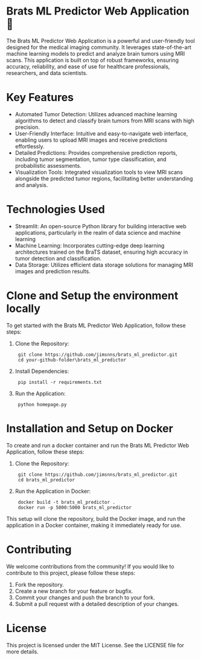 # Brats ML Predictor Web Application 🧠

The Brats ML Predictor Web Application is a powerful and user-friendly tool designed for the medical imaging community. It leverages state-of-the-art machine learning models to predict and analyze brain tumors using MRI scans. This application is built on top of robust frameworks, ensuring accuracy, reliability, and ease of use for healthcare professionals, researchers, and data scientists.

# Key Features

- Automated Tumor Detection: Utilizes advanced machine learning algorithms to detect and classify brain tumors from MRI scans with high precision.
- User-Friendly Interface: Intuitive and easy-to-navigate web interface, enabling users to upload MRI images and receive predictions effortlessly.
- Detailed Predictions: Provides comprehensive prediction reports, including tumor segmentation, tumor type classification, and probabilistic assessments.
- Visualization Tools: Integrated visualization tools to view MRI scans alongside the predicted tumor regions, facilitating better understanding and analysis.

# Technologies Used

- Streamlit: An open-source Python library for building interactive web applications, particularly in the realm of data science and machine learning   
- Machine Learning: Incorporates cutting-edge deep learning architectures trained on the BraTS dataset, ensuring high accuracy in tumor detection and classification.
- Data Storage: Utilizes efficient data storage solutions for managing MRI images and prediction results.

# Clone and Setup the environment locally

To get started with the Brats ML Predictor Web Application, follow these steps:

1. Clone the Repository:

        git clone https://github.com/jimsnns/brats_ml_predictor.git
        cd your-github-folder\brats_ml_predictor

3. Install Dependencies:

        pip install -r requirements.txt

4. Run the Application:

        python homepage.py

# Installation and Setup on Docker

To create and run a docker container and run the Brats ML Predictor Web Application, follow these steps:

1. Clone the Repository:

        git clone https://github.com/jimsnns/brats_ml_predictor.git
        cd brats_ml_predictor

2. Run the Application in Docker:

        docker build -t brats_ml_predictor .
        docker run -p 5000:5000 brats_ml_predictor
   
This setup will clone the repository, build the Docker image, and run the application in a Docker container, making it immediately ready for use.

  # Contributing

We welcome contributions from the community! If you would like to contribute to this project, please follow these steps:

1. Fork the repository.
2. Create a new branch for your feature or bugfix.
3. Commit your changes and push the branch to your fork.
4. Submit a pull request with a detailed description of your changes.

# License

This project is licensed under the MIT License. See the LICENSE file for more details.
